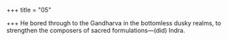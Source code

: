 +++
title = "05"

+++
He bored through to the Gandharva in the bottomless dusky realms, to strengthen the composers of sacred formulations—(did) Indra.  